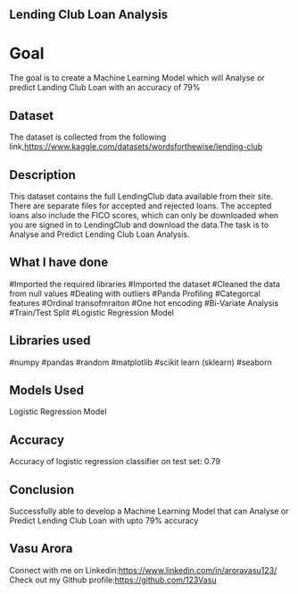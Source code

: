 ## Lending Club Loan Analysis
# Goal
The goal is to create a Machine Learning Model which will Analyse or predict Landing Club Loan  with an accuracy of 79%
## Dataset
The dataset is collected from the following link,https://www.kaggle.com/datasets/wordsforthewise/lending-club
## Description
This dataset contains the full LendingClub data available from their site. There are separate files for accepted and rejected loans. The accepted loans also include the FICO scores, which can only be downloaded when you are signed in to LendingClub and download the data.The task is to Analyse and Predict Lending Club Loan Analysis.
## What I have done
#Imported the required libraries
#Imported the dataset
#Cleaned the data from null values
#Dealing with outliers
#Panda Profiling
#Categorcal features
#Ordinal transofmraiton
#One hot encoding
#Bi-Variate Analysis
#Train/Test Split
#Logistic Regression Model
## Libraries used
#numpy
#pandas
#random
#matplotlib
#scikit learn (sklearn)
#seaborn
## Models Used
Logistic Regression Model
## Accuracy
Accuracy of logistic regression classifier on test set: 0.79
## Conclusion
Successfully able to develop a Machine Learning Model that can Analyse or Predict Lending Club Loan with upto 79% accuracy
## Vasu Arora 
Connect with me on Linkedin:https://www.linkedin.com/in/aroravasu123/ Check out my Github profile:https://github.com/123Vasu
